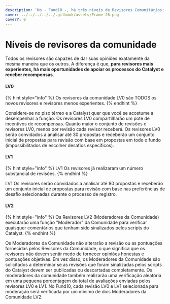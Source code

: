 ```yaml
---
description: 'No - Fund10 -, há três níveis de Revisores Comunitários: LV0, LV1 e LV2.'
cover: ../../../../../.gitbook/assets/Frame 26.png
coverY: 0
---
```


# Níveis de revisores da comunidade

Todos os revisores são capazes de dar suas opiniões exatamente da mesma maneira que os outros. A diferença é que, **para revisores mais experientes, há mais oportunidades de apoiar os processos do Catalyst e receber recompensas**.​

#### LV0 <a href="#lv0" id="lv0"></a>

{% hint style="info" %}
Os revisores da comunidade LV0 são TODOS os novos revisores e revisores menos experientes.
{% endhint %}

Considere-se no piso térreo e a Catalyst quer que você se acostume a desempenhar a função. Os revisores LV0 compartilharão um pote de incentivos de recompensas. Quanto maior o conjunto de revisões e revisores LV0, menos por revisão cada revisor receberá. Os revisores LV0 serão convidados a analisar até 30 propostas e receberão um conjunto inicial de propostas para revisão com base em propostas em todo o fundo (impossibilitados de escolher desafios específicos).​

#### LV1 <a href="#lv1" id="lv1"></a>

{% hint style="info" %}
LV1 Os revisores já realizaram um número substancial de revisões.
{% endhint %}

LV1 Os revisores serão convidados a analisar até 80 propostas e receberão um conjunto inicial de propostas para revisão com base nas preferências de desafio selecionadas durante o processo de registro.​

#### LV2 <a href="#lv2" id="lv2"></a>

{% hint style="info" %}
Os Revisores LV2 (Moderadores da Comunidade) executarão uma função "Moderador" da Comunidade para verificar quaisquer comentários que tenham sido sinalizados pelos scripts do Catalyst.
{% endhint %}

Os Moderadores da Comunidade não alterarão a revisão ou as pontuações fornecidas pelos Revisores da Comunidade, o que significa que os revisores não devem sentir medo de fornecer opiniões honestas e pontuações objetivas. Em vez disso, os Moderadores da Comunidade são solicitados a determinar se as revisões que foram sinalizadas pelos scripts do Catalyst devem ser publicadas ou descartadas completamente. Os moderadores da comunidade também realizarão uma verificação aleatória em uma pequena porcentagem do total de avaliações enviadas pelos revisores LV0 e LV1. No Fund10, cada revisão LV0 e LV1 selecionada para moderação será verificada por um mínimo de dois Moderadores da Comunidade LV2.
